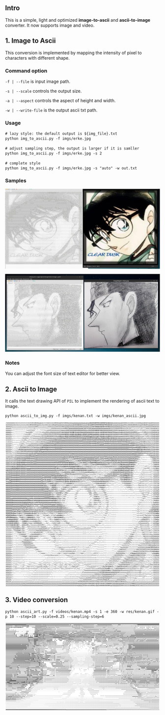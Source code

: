 ## Intro
This is a simple, light and optimized **image-to-ascii** and **ascii-to-image** converter. It now supports image and video.

## 1. Image to Ascii
This conversion is implemented by mapping the intensity of pixel to characters with different shape.
### Command option
`-f | --file` is input image path.

`-s | --scale` controls the output size.

`-a | --aspect` controls the aspect of height and width.

`-w | --write-file` is the output ascii txt path.

### Usage
```
# lazy style: the default output is ${img_file}.txt
python img_to_ascii.py -f imgs/erke.jpg

# adjust sampling step, the output is larger if it is samller
python img_to_ascii.py -f imgs/erke.jpg -s 2

# complete style
python img_to_ascii.py -f imgs/erke.jpg -s "auto" -w out.txt
```

### Samples
<p align="center">
    <img src="imgs/kenan_screen.jpg", width="800px">
</p>

<p align="center">
    <img src="imgs/chijing_screen.jpg", width="800px">
</p>

### Notes
You can adjust the font size of text editor for better view.

## 2. Ascii to Image
It calls the text drawing API of `PIL` to implement the rendering of ascii text to image.
```
python ascii_to_img.py -f imgs/kenan.txt -w imgs/kenan_ascii.jpg
```

<p align="center">
    <img src="imgs/kenan_ascii.jpg", width="500px">
</p>

## 3. Video conversion
```
python ascii_art.py -f videos/kenan.mp4 -s 1 -e 360 -w res/kenan.gif -p 10 --step=10 --scale=0.25 --sampling-step=6
```
<p align="center">
    <img src="imgs/kenan.gif", width="500px">
</p>
